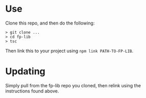 # Use

Clone this repo, and then do the following:

```
> git clone ...
> cd fp-lib
> tsc
```

Then link this to your project using `npm link PATH-TO-FP-LIB`.

# Updating

Simply pull from the fp-lib repo you cloned, then relink using the
instructions found above.